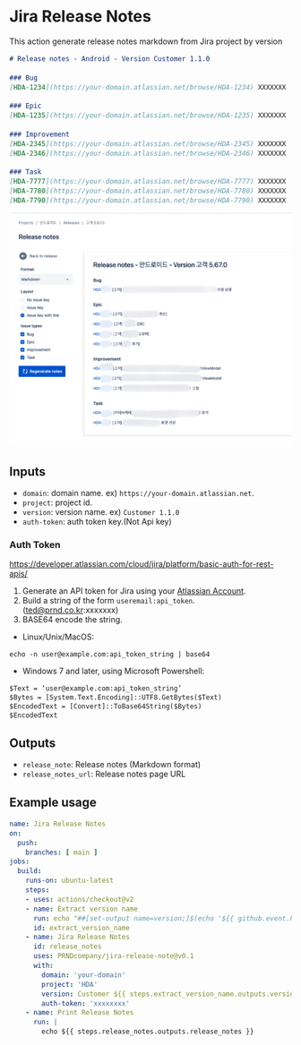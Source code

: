 # Jira Release Notes
This action generate release notes markdown from Jira project by version

```markdown
# Release notes - Android - Version Customer 1.1.0

### Bug
[HDA-1234](https://your-domain.atlassian.net/browse/HDA-1234) XXXXXXX

### Epic
[HDA-1235](https://your-domain.atlassian.net/browse/HDA-1235) XXXXXXX

### Improvement
[HDA-2345](https://your-domain.atlassian.net/browse/HDA-2345) XXXXXXX
[HDA-2346](https://your-domain.atlassian.net/browse/HDA-2346) XXXXXXX

### Task
[HDA-7777](https://your-domain.atlassian.net/browse/HDA-7777) XXXXXXX
[HDA-7780](https://your-domain.atlassian.net/browse/HDA-7780) XXXXXXX
[HDA-7790](https://your-domain.atlassian.net/browse/HDA-7790) XXXXXXX
```

![](art/screenshot_jira_release_note.png)

## Inputs
- `domain`:  domain name. ex) `https://your-domain.atlassian.net`.
- `project`:  project id. 
- `version`:  version name. ex) `Customer 1.1.0`
- `auth-token`:  auth token key.(Not Api key) 

### Auth Token
https://developer.atlassian.com/cloud/jira/platform/basic-auth-for-rest-apis/

1. Generate an API token for Jira using your [Atlassian Account](https://id.atlassian.com/manage/api-tokens).
2. Build a string of the form `useremail:api_token`. (ted@prnd.co.kr:xxxxxxx) 
3. BASE64 encode the string.
- Linux/Unix/MacOS:
```
echo -n user@example.com:api_token_string | base64
```
- Windows 7 and later, using Microsoft Powershell:
```
$Text = ‘user@example.com:api_token_string’
$Bytes = [System.Text.Encoding]::UTF8.GetBytes($Text)
$EncodedText = [Convert]::ToBase64String($Bytes)
$EncodedText
```


## Outputs
- `release_note`: Release notes (Markdown format)
- `release_notes_url`: Release notes page URL

## Example usage
```yaml
name: Jira Release Notes
on:
  push:
    branches: [ main ]
jobs:
  build:
    runs-on: ubuntu-latest
    steps:
    - uses: actions/checkout@v2
    - name: Extract version name
      run: echo "##[set-output name=version;]$(echo '${{ github.event.head_commit.message }}' | egrep -o '[0-9]{1,3}\.[0-9]{1,3}\.[0-9]{1,3}')"
      id: extract_version_name           
    - name: Jira Release Notes
      id: release_notes
      uses: PRNDcompany/jira-release-note@v0.1
      with:
        domain: 'your-domain'
        project: 'HDA'
        version: Customer ${{ steps.extract_version_name.outputs.version }}
        auth-token: 'xxxxxxxx'
    - name: Print Release Notes
      run: |
        echo ${{ steps.release_notes.outputs.release_notes }}
```
